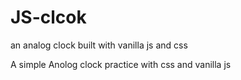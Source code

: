 # JS-clcok
an analog clock built with vanilla js and css


A simple Anolog clock practice with css and vanilla js

